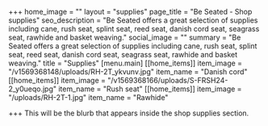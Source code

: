 +++
home_image = ""
layout = "supplies"
page_title = "Be Seated - Shop supplies"
seo_description = "Be Seated offers a great selection of supplies including cane, rush seat, splint seat, reed seat, danish cord seat, seagrass seat, rawhide and basket weaving."
social_image = ""
summary = "Be Seated offers a great selection of supplies including cane, rush seat, splint seat, reed seat, danish cord seat, seagrass seat, rawhide and basket weaving."
title = "Supplies"
[menu.main]
[[home_items]]
item_image = "/v1569368148/uploads/RH-2T_ykvunv.jpg"
item_name = "Danish cord"
[[home_items]]
item_image = "/v1569368166/uploads/S-FRSH24-2_y0ueqo.jpg"
item_name = "Rush seat"
[[home_items]]
item_image = "/uploads/RH-2T-1.jpg"
item_name = "Rawhide"

+++
This will be the blurb that appears inside the shop supplies section.